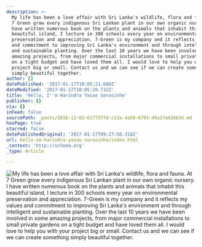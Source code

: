 ```yaml
---
description: >-
  My life has been a love affair with Sri Lanka's wildlife, flora and fauna. At
  7 Green grow every indigenous Sri Lankan plant in our own organic nursery. I
  have written numerous book on the plants and animals that inhabit this
  beautiful island, I lecture in 300 schools every year on environmental
  preservation and appreciation. 7-Green is my company and it reflects my values
  and commitment to improving Sri Lanka's environment and through intelligent
  and sustainable planting. Over the last 10 years we have been involved in some
  amazing projects, from major commercial installations to small private gardens
  on a tight budget and have loved them all. I would love to help you with your
  project big or small. Contact us and we can see if we can create something
  simply beautiful together.
author: []
datePublished: '2017-01-17T10:05:21.688Z'
dateModified: '2017-01-17T10:05:20.732Z'
title: 'Hello, I''m Harindra Yasas Serasinhe'
publisher: {}
via: {}
inFeed: false
sourcePath: _posts/2016-12-02-617737fd-c13a-4a59-b791-d9a17a420b34.md
hasPage: true
starred: false
datePublishedOriginal: '2017-01-17T09:27:50.318Z'
url: hello-im-harindra-yasas-serasinhe/index.html
_context: 'http://schema.org'
_type: Article

---
```

![My life has been a love affair with Sri Lanka's wildlife, flora and fauna. At 7 Green grow every indigenous Sri Lankan plant in our own organic nursery. I have written numerous book on the plants and animals that inhabit this beautiful island, I lecture in 300 schools every year on environmental preservation and appreciation. 7-Green is my company and it reflects my values and commitment to improving Sri Lanka's environment and through intelligent and sustainable planting. Over the last 10 years we have been involved in some amazing projects, from major commercial installations to small private gardens on a tight budget and have loved them all. I would love to help you with your project big or small. Contact us and we can see if we can create something simply beautiful together.](https://the-grid-user-content.s3-us-west-2.amazonaws.com/f0f0ce27-3369-42e7-b461-564567b1400c.jpg)